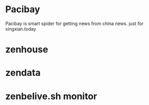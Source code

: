 # Pacibay
Pacibay is smart spider for getting news from china news. just for xingxian.today

# zenhouse

# zendata

# zenbelive.sh monitor